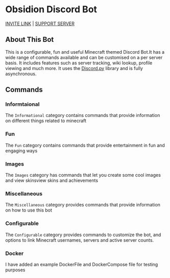 # Obsidion Discord Bot

[INVITE LINK](https://discordapp.com/oauth2/authorize?client_id=691589447074054224&scope=bot&permissions=314448) | [SUPPORT SERVER](https://discord.gg/invite/7BRD7s6)

## About This Bot

This is a configurable, fun and useful Minecraft themed Discord Bot.It has a wide range of commands available and can be customised on a per server basis. It includes features such as server tracking, wiki lookup, profile viewing and much more. It uses the [Discord.py](https://github.com/Rapptz/discord.py) library and is fully asynchronous.

## Commands

### Informtaional

The `Informational` category contains commands that provide information on different things related to minecraft

### Fun

The `Fun` category contains commands that provide entertainment in fun and engaging ways

### Images

The `Images` category has commands that let you create some cool images and view skinsview skins and achievements

### Miscellaneous

The `Miscellaneous` category provides commands that provide information on how to use this bot

### Configurable

The `Configurable` category provides commands to customize the bot, and options to link Minecraft usernames, servers and active server counts.

### Docker

I have added an example DockerFile and DockerCompose file for testing purposes
